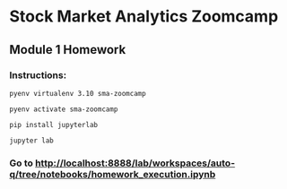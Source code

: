 # Stock Market Analytics Zoomcamp
## Module 1 Homework

### Instructions:
```console
pyenv virtualenv 3.10 sma-zoomcamp

pyenv activate sma-zoomcamp

pip install jupyterlab

jupyter lab
```

### Go to [http://localhost:8888/lab/workspaces/auto-q/tree/notebooks/homework_execution.ipynb](http://localhost:8888/lab/workspaces/auto-q/tree/notebooks/homework_execution.ipynb)
